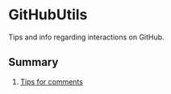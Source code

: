 # GitHubUtils
Tips and info regarding interactions on GitHub.

## Summary

1. [Tips for comments](./Tips%20for%20comments.md)
